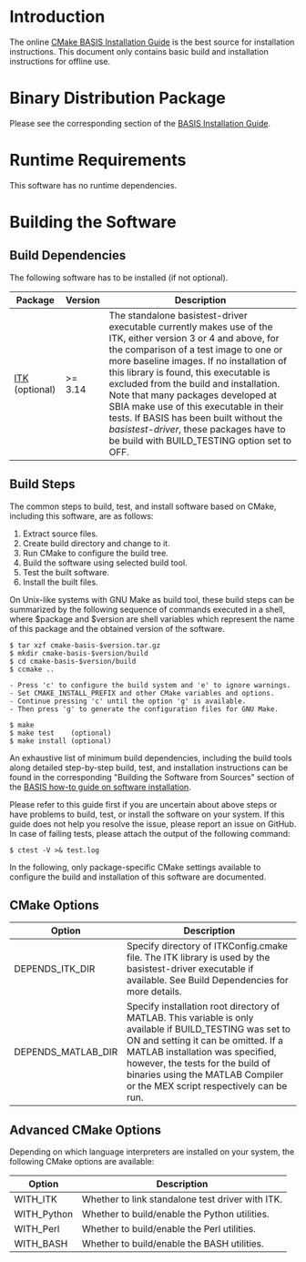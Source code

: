 Introduction
============

The online [CMake BASIS Installation Guide](http://cmake-basis.github.io/install.html) 
is the best source for installation instructions. This document only contains basic build and
installation instructions for offline use.



Binary Distribution Package
===========================

Please see the corresponding section of the [BASIS Installation Guide][3].



Runtime Requirements
====================

This software has no runtime dependencies.



Building the Software
=====================

Build Dependencies
------------------

The following software has to be installed (if not optional).

Package             | Version | Description
------------------- | ------- | --------------------------------------------------------
[ITK][1] (optional) | >= 3.14 | The standalone basistest-driver executable currently makes use of the ITK, either version 3 or 4 and above, for the comparison of a test image to one or more baseline images. If no installation of this library is found, this executable is excluded from the build and installation. Note that many packages developed at SBIA make use of this executable in their tests. If BASIS has been built without the *basistest-driver*, these packages have to be build with BUILD_TESTING option set to OFF.



Build Steps
-----------

The common steps to build, test, and install software based on CMake,
including this software, are as follows:

1. Extract source files.
2. Create build directory and change to it.
3. Run CMake to configure the build tree.
4. Build the software using selected build tool.
5. Test the built software.
6. Install the built files.

On Unix-like systems with GNU Make as build tool, these build steps can be
summarized by the following sequence of commands executed in a shell,
where $package and $version are shell variables which represent the name
of this package and the obtained version of the software.

    $ tar xzf cmake-basis-$version.tar.gz
    $ mkdir cmake-basis-$version/build
    $ cd cmake-basis-$version/build
    $ ccmake ..

    - Press 'c' to configure the build system and 'e' to ignore warnings.
    - Set CMAKE_INSTALL_PREFIX and other CMake variables and options.
    - Continue pressing 'c' until the option 'g' is available.
    - Then press 'g' to generate the configuration files for GNU Make.

    $ make
    $ make test    (optional)
    $ make install (optional)

An exhaustive list of minimum build dependencies, including the build tools
along detailed step-by-step build, test, and installation instructions can
be found in the corresponding "Building the Software from Sources" section
of the [BASIS how-to guide on software installation][2].

Please refer to this guide first if you are uncertain about above steps or
have problems to build, test, or install the software on your system.
If this guide does not help you resolve the issue, please report an issue
on GitHub. In case of failing tests, please attach the output of the
following command:

    $ ctest -V >& test.log

In the following, only package-specific CMake settings available to
configure the build and installation of this software are documented.


CMake Options
-------------

Option             | Description
------------------ | -------------------------------------------------------------------
DEPENDS_ITK_DIR    | Specify directory of ITKConfig.cmake file. The ITK library is used by the basistest-driver executable if available. See Build Dependencies for more details.
DEPENDS_MATLAB_DIR | Specify installation root directory of MATLAB. This variable is only available if BUILD_TESTING was set to ON and setting it can be omitted. If a MATLAB installation was specified, however, the tests for the build of binaries using the MATLAB Compiler or the MEX script respectively can be run.


Advanced CMake Options
----------------------

Depending on which language interpreters are installed on your system,
the following CMake options are available:

Option      | Description
----------- | -------------------------------------------------------------
WITH_ITK    |  Whether to link standalone test driver with ITK.
WITH_Python |  Whether to build/enable the Python utilities.
WITH_Perl   |  Whether to build/enable the Perl utilities.
WITH_BASH   |  Whether to build/enable the BASH utilities.



<!-- REFERENCES -->
[1]: http://www.itk.org
[2]: https://cmake-basis.github.io/howto/install.html
[3]: https://cmake-basis.github.io/howto/install.html#binary-distribution-package

